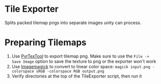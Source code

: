 # Tile Exporter
Splits packed tilemap pngs into separate images unity can process.

# Preparing Tilemaps
   1. Use [PvrTexTool](https://developer.imaginationtech.com/pvrtextool/) to export 
      tilemap png. Make sure to use the `File -> Save Image` option to save the texture 
      to png or the exporter won't work
   2. Use [Imagemagick](https://imagemagick.org/script/download.php) to convert to 
      linear color space:
      `magick input.png -colorspace sRGB -colorspace RGB output.png`
   3. Verify directories at the top of the TileExporter script, then run it
